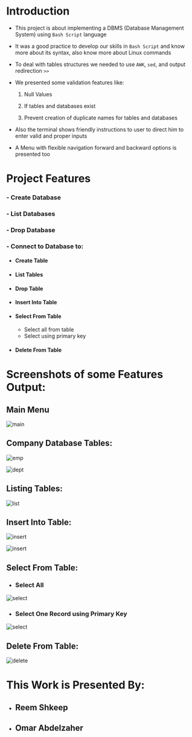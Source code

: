 # Introduction
- This project is about implementing a DBMS (Database Management System) using `Bash Script` language

- It was a good practice to develop our skills in `Bash Script` and know more about its syntax, also know more about Linux commands

- To deal with tables structures we needed to use `AWK`, `sed`, and output redirection `>>`

- We presented some validation features like:

  1) Null Values

  2) If tables and databases exist

  3) Prevent creation of duplicate names for tables and databases

- Also the terminal shows friendly instructions to user to direct him to enter valid and proper inputs

- A Menu with flexible navigation forward and backward options is presented too

# Project Features
### - Create Database
### - List Databases      
### - Drop Database   
### - Connect to Database to:
- #### Create Table
- #### List Tables
- #### Drop Table
- #### Insert Into Table
- #### Select From Table
  - Select all from table
  - Select using primary key
- #### Delete From Table

# Screenshots of some Features Output:

## Main Menu

![main](Images/Main.png)

## Company Database Tables:

![emp](Images/Employees.png)

![dept](Images/Departments.png)

## Listing Tables:

![list](Images/List.png)

## Insert Into Table:

![insert](Images/Insert.png)

![insert](Images/Insert_R.png)

## Select From Table:

  - ### Select All

  ![select](Images/SelectAll.png)

  - ### Select One Record using Primary Key

  ![select](Images/Select_one.png)

## Delete From Table:

![delete](Images/Delete.png)


# This Work is Presented By:
- ## Reem Shkeep
- ## Omar Abdelzaher

